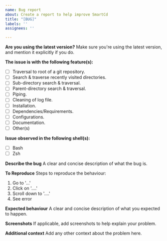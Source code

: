 ```yaml
---
name: Bug report
about: Create a report to help improve SmartCd
title: "[BUG]"
labels: ''
assignees: ''

---
```


**Are you using the latest version?**
Make sure you're using the latest version, and mention it explicitly if you do.

**The issue is with the following feature(s):**
- [ ] Traversal to root of a git repository.
- [ ] Search & traverse recently visited directories.
- [ ] Sub-directory search & traversal.
- [ ] Parent-directory search & traversal.
- [ ] Piping.
- [ ] Cleaning of log file.
- [ ] Installation.
- [ ] Dependencies/Requirements.
- [ ] Configurations.
- [ ] Documentation.
- [ ] Other(s)

**Issue observed in the following shell(s):**
- [ ] Bash
- [ ] Zsh

**Describe the bug**
A clear and concise description of what the bug is.

**To Reproduce**
Steps to reproduce the behaviour:
1. Go to '...'
2. Click on '....'
3. Scroll down to '....'
4. See error

**Expected behaviour**
A clear and concise description of what you expected to happen.

**Screenshots**
If applicable, add screenshots to help explain your problem.

**Additional context**
Add any other context about the problem here.
